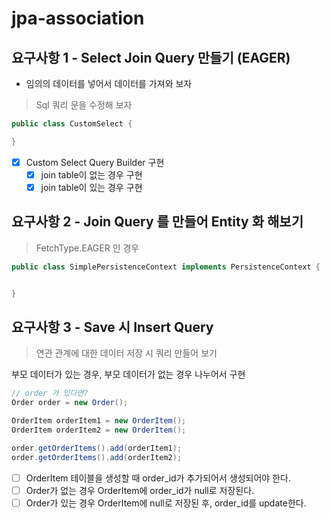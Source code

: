 # jpa-association

## 요구사항 1 - Select Join Query 만들기 (EAGER)
- 임의의 데이터를 넣어서 데이터를 가져와 보자
> Sql 쿼리 문을 수정해 보자

```java
public class CustomSelect {

}
```
- [x] Custom Select Query Builder 구현
  - [x] join table이 없는 경우 구현
  - [x] join table이 있는 경우 구현

## 요구사항 2 - Join Query 를 만들어 Entity 화 해보기
> FetchType.EAGER 인 경우

```java
public class SimplePersistenceContext implements PersistenceContext {


}
```

## 요구사항 3 - Save 시 Insert Query
> 연관 관계에 대한 데이터 저장 시 쿼리 만들어 보기

부모 데이터가 있는 경우, 부모 데이터가 없는 경우 나누어서 구현
```java
// order 가 있다면?
Order order = new Order();

OrderItem orderItem1 = new OrderItem();
OrderItem orderItem2 = new OrderItem();

order.getOrderItems().add(orderItem1);
order.getOrderItems().add(orderItem2);
```
- [ ] OrderItem 테이블을 생성할 때 order_id가 추가되어서 생성되어야 한다.
- [ ] Order가 없는 경우 OrderItem에 order_id가 null로 저장된다.
- [ ] Order가 있는 경우 OrderItem에 null로 저장된 후, order_id를 update한다.
